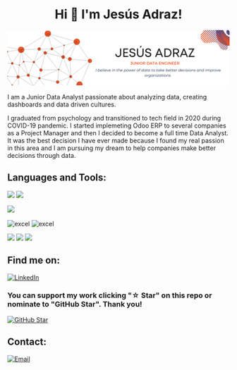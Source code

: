<h1 align="center">Hi 👋 I'm Jesús Adraz!</h1>

![myimagen](/res/cover.png)

I am a Junior Data Analyst passionate about analyzing data, creating dashboards and data driven cultures.

I graduated from psychology and transitioned to tech field in 2020 during COVID-19 pandemic. I started implemeting Odoo ERP to several companies as a Project Manager and then I decided to become a full time Data Analyst. It was the best decision I have ever made because I found my real passion in this area and I am pursuing my dream to help companies make better decisions through data.

<h2 align="left">Languages and Tools:</h2>

<p align="left"> <a> <img src="https://img.shields.io/badge/Notion-000000.svg?style=for-the-badge&logo=Notion&logoColor=white"/> </a> <a> <img src="https://img.shields.io/badge/Asana-273347.svg?style=for-the-badge&logo=Asana&logoColor=white"/> </a>

<p align="left"> <a> <img src="https://img.shields.io/badge/Microsoft%20Excel-217346.svg?style=for-the-badge&logo=Microsoft-Excel&logoColor=white"/> </a> <a>

<p align="left"> <a> <img src="https://img.shields.io/badge/Git-F05032.svg?style=for-the-badge&logo=Git&logoColor=white" alt="excel"/> </a> <img src="https://img.shields.io/badge/GitHub-181717.svg?style=for-the-badge&logo=GitHub&logoColor=white"alt="excel"/> </a> </p>

<p align="left"> <a> <img src="https://img.shields.io/badge/Python-3776AB.svg?style=for-the-badge&logo=Python&logoColor=white"/> </a> <img src="https://img.shields.io/badge/PostgreSQL-4169E1.svg?style=for-the-badge&logo=PostgreSQL&logoColor=white"/> </a> <a> <img src="https://img.shields.io/badge/MongoDB-47A248.svg?style=for-the-badge&logo=MongoDB&logoColor=white"/> </a> 

<h2 align="left">Find me on:</h2>

[![LinkedIn](https://img.shields.io/badge/LinkedIn-Jesus_Adraz-0077B5?style=for-the-badge&logo=linkedin&logoColor=white&labelColor=101010)](https://www.linkedin.com/in/jesus-adraz)

### You can support my work clicking "☆ Star" on this repo or nominate to "GitHub Star". Thank you!

[![GitHub Star](https://img.shields.io/badge/GitHub-Nominate_to_star-yellow?style=for-the-badge&logo=github&logoColor=white&labelColor=101010)](https://stars.github.com/nominate/)

## Contact:

[![Email](https://img.shields.io/badge/jesus.adraz@eazychart.dev-D14836?style=for-the-badge&logo=gmail&logoColor=white&labelColor=101010)](mailto:jesus.adraz@eazychart.dev)

<!---
JAdraz/JAdraz is a ✨ special ✨ repository because its `README.md` (this file) appears on your GitHub profile.
You can click the Preview link to take a look at your changes.
--->
